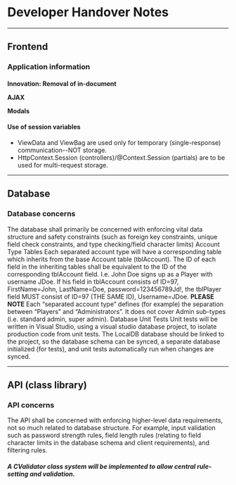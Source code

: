 # Developer Handover Notes

---

## Frontend

### Application information

#### Innovation: Removal of in-document <script>s via custom tag attributes & JavaScript (CAjaxNavigator)
Throughout the app, you'll see \<a> links, \<button>s, and \<form>s with (custom) data attributes, including:
- data-ajax-nav
- data-ajax-form
- data-action
- data-target
- data-url
...and many, many, many commented out <script> sections.
These are custom attributes that I added, alongside a JS class (CAjaxNavigator) which, in tandem, remove 85% of the tedium in setting up AJAX. No more countless \<script> tags... just a single, smart JS object attached to the window.

#### Integral setup
- ViewBag.IsLoggedIn must be set to `true` when a user successfully authenticates.
	- It is used by ajax to know when to display/hide content.

#### _Layout partial setup
- window.sessionController must be set upon controller domain change (so, between the admin and game pages).
	- It’s used (in a js module, CAjaxNavigator) when building URLs for ajax navigation & form submission.
- Any shared CSS should be imported in the _Layout for each major domain page.

##### Global Script Imports 
**The following scripts MUST be imported in each _Layout:**
JQuery 
 <script src="~/lib/jquery/dist/jquery.min.js"></script>
AJAX
<script src="/js/ajaxHelpers/partialLoader.js" type="module"></script>
<script src="/js/ajaxHelpers/saveHandler.js" type="module"></script>
<script src="/js/ajaxHelpers/CAjaxNavigator.js" type="module"></script>
Modals
<script src="/js/CAppModals.js" type="module"></script>

#### Use of session variables
- ViewData and ViewBag are used only for temporary (single-response) communication--NOT storage.
- HttpContext.Session (controllers)/@Context.Session (partials) are to be used for multi-request storage.

---

## Database

### Database concerns
The database shall primarily be concerned with enforcing vital data structure and safety constraints (such as foreign key constraints, unique field check constraints, and type checking/field character limits)
Account Type Tables
Each separated account type will have a corresponding table which inherits from the base Account table (tblAccount). The ID of each field in the inheriting tables shall be equivalent to the ID of the corresponding tblAccount field.
I.e. John Doe signs up as a Player with username JDoe. If his field in tblAccount consists of ID=97, FirstName=John, LastName=Doe, password=123456789Jd!, the tblPlayer field MUST consist of ID=97 (THE SAME ID), Username=JDoe.
**PLEASE NOTE**
Each “separated account type” defines (for example) the separation between “Players” and “Administrators”. It does not cover Admin sub-types (i.e. standard admin, super admin).
Database Unit Tests
Unit tests will be written in Visual Studio, using a visual studio database project, to isolate production code from unit tests.
The LocalDB database should be linked to the project, so the database schema can be synced, a separate database initialized (for tests), and unit tests automatically run when changes are synced.

---

## API (class library)

### API concerns
The API shall be concerned with enforcing higher-level data requirements, not so much related to database structure. For example, input validation such as password strength rules, field length rules (relating to field character limits in the database schema and client requirements), and filtering rules.
##### A CValidator class system will be implemented to allow central rule-setting and validation.